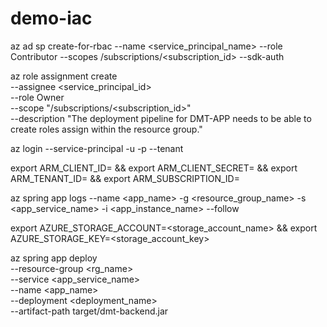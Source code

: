 # demo-iac

az ad sp create-for-rbac --name <service_principal_name> --role Contributor --scopes /subscriptions/<subscription_id> --sdk-auth

az role assignment create \
  --assignee <service_principal_id> \
  --role Owner \
  --scope "/subscriptions/<subscription_id>" \
  --description "The deployment pipeline for DMT-APP needs to be able to create roles assign within the resource group."

az login --service-principal -u <clientId> -p <clientSecret> --tenant <tenantId>

export ARM_CLIENT_ID=<clientId> && export ARM_CLIENT_SECRET=<clientSecret> && export ARM_TENANT_ID=<tenantId> && export ARM_SUBSCRIPTION_ID=<subscriptionId>

az spring app logs --name <app_name> -g <resource_group_name> -s <app_service_name> -i <app_instance_name> --follow

export AZURE_STORAGE_ACCOUNT=<storage_account_name> && export AZURE_STORAGE_KEY=<storage_account_key>

az spring app deploy \
  --resource-group <rg_name> \
  --service <app_service_name> \
  --name <app_name> \
  --deployment <deployment_name> \
  --artifact-path target/dmt-backend.jar 
